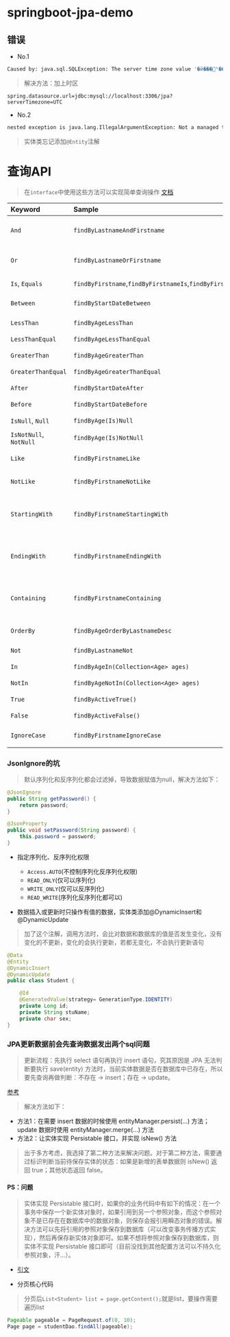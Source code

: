 # springboot-jpa-demo

## 错误

* No.1

```bash
Caused by: java.sql.SQLException: The server time zone value '�й���׼ʱ��' is unrecognized or represents more than one time zone. You must configure either the server or JDBC driver (via the serverTimezone configuration property) to use a more specifc time zone value if you want to utilize time zone support.
```

> 解决方法：加上时区

```properties
spring.datasource.url=jdbc:mysql://localhost:3306/jpa?serverTimezone=UTC
```

* No.2

```bash
nested exception is java.lang.IllegalArgumentException: Not a managed type: class com.jonny.entity.User
```

> 实体类忘记添加`@Entity`注解



# 查询API

> 在`interface`中使用这些方法可以实现简单查询操作 [文档](https://docs.spring.io/spring-data/jpa/docs/current/reference/html/#reference)

| Keyword                | Sample                                                       | JPQL snippet                                                 |
| :--------------------- | :----------------------------------------------------------- | :----------------------------------------------------------- |
| `And`                  | `findByLastnameAndFirstname`                                 | `… where x.lastname = ?1 and x.firstname = ?2`               |
| `Or`                   | `findByLastnameOrFirstname`                                  | `… where x.lastname = ?1 or x.firstname = ?2`                |
| `Is`, `Equals`         | `findByFirstname`,`findByFirstnameIs`,`findByFirstnameEquals` | `… where x.firstname = ?1`                                   |
| `Between`              | `findByStartDateBetween`                                     | `… where x.startDate between ?1 and ?2`                      |
| `LessThan`             | `findByAgeLessThan`                                          | `… where x.age < ?1`                                         |
| `LessThanEqual`        | `findByAgeLessThanEqual`                                     | `… where x.age <= ?1`                                        |
| `GreaterThan`          | `findByAgeGreaterThan`                                       | `… where x.age > ?1`                                         |
| `GreaterThanEqual`     | `findByAgeGreaterThanEqual`                                  | `… where x.age >= ?1`                                        |
| `After`                | `findByStartDateAfter`                                       | `… where x.startDate > ?1`                                   |
| `Before`               | `findByStartDateBefore`                                      | `… where x.startDate < ?1`                                   |
| `IsNull`, `Null`       | `findByAge(Is)Null`                                          | `… where x.age is null`                                      |
| `IsNotNull`, `NotNull` | `findByAge(Is)NotNull`                                       | `… where x.age not null`                                     |
| `Like`                 | `findByFirstnameLike`                                        | `… where x.firstname like ?1`                                |
| `NotLike`              | `findByFirstnameNotLike`                                     | `… where x.firstname not like ?1`                            |
| `StartingWith`         | `findByFirstnameStartingWith`                                | `… where x.firstname like ?1` (parameter bound with appended `%`) |
| `EndingWith`           | `findByFirstnameEndingWith`                                  | `… where x.firstname like ?1` (parameter bound with prepended `%`) |
| `Containing`           | `findByFirstnameContaining`                                  | `… where x.firstname like ?1` (parameter bound wrapped in `%`) |
| `OrderBy`              | `findByAgeOrderByLastnameDesc`                               | `… where x.age = ?1 order by x.lastname desc`                |
| `Not`                  | `findByLastnameNot`                                          | `… where x.lastname <> ?1`                                   |
| `In`                   | `findByAgeIn(Collection<Age> ages)`                          | `… where x.age in ?1`                                        |
| `NotIn`                | `findByAgeNotIn(Collection<Age> ages)`                       | `… where x.age not in ?1`                                    |
| `True`                 | `findByActiveTrue()`                                         | `… where x.active = true`                                    |
| `False`                | `findByActiveFalse()`                                        | `… where x.active = false`                                   |
| `IgnoreCase`           | `findByFirstnameIgnoreCase`                                  | `… where UPPER(x.firstame) = UPPER(?1)`                      |


### JsonIgnore的坑

> 默认序列化和反序列化都会过滤掉，导致数据赋值为null，解决方法如下：

```java
@JsonIgnore
public String getPassword() {
    return password;
}

@JsonProperty
public void setPassword(String password) {
    this.password = password;
}
```

* 指定序列化、反序列化权限
    * `Access.AUTO`(不控制序列化反序列化权限)
    * `READ_ONLY`(仅可以序列化)
    * `WRITE_ONLY`(仅可以反序列化)
    * `READ_WRITE`(序列化反序列化都可以)

* 数据插入或更新时只操作有值的数据，实体类添加@DynamicInsert和@DynamicUpdate

> 加了这个注解，调用方法时，会比对数据和数据库的值是否发生变化，没有变化的不更新，变化的会执行更新，若都无变化，不会执行更新语句

```java
@Data
@Entity
@DynamicInsert
@DynamicUpdate
public class Student {

    @Id
    @GeneratedValue(strategy= GenerationType.IDENTITY)
    private Long id;
    private String stuName;
    private char sex;
}
```

### JPA更新数据前会先查询数据发出两个sql问题

> 更新流程：先执行 select 语句再执行 insert 语句，究其原因是 JPA 无法判断要执行 save(entity) 方法时，当前实体数据是否在数据库中已存在，所以要先查询再做判断：不存在 -> insert；存在 -> update。

[参考](https://docs.spring.io/spring-data/jpa/docs/current/reference/html/#jpa.entity-persistence.saving-entites)

> 解决方法如下：

* 方法1：在需要 insert 数据的时候使用 entityManager.persist(…) 方法；update 数据时使用 entityManager.merge(…) 方法
* 方法2：让实体实现 Persistable 接口，并实现 isNew() 方法
> 出于多方考虑，我选择了第二种方法来解决问题。对于第二种方法，需要通过标识判断当前待保存实体的状态：如果是新增的表单数据则 isNew() 返回 true；其他状态返回 false。

#### PS：问题
> 实体实现 Persistable 接口时，如果你的业务代码中有如下的情况：在一个事务中保存一个新实体对象时，如果引用到另一个参照对象，而这个参照对象不是已存在在数据库中的数据对象，则保存会报引用瞬态对象的错误。解决方法可以先将引用的参照对象保存到数据库（可以改变事务传播方式实现），然后再保存新实体对象即可。如果不想将参照对象保存到数据库，则实体不实现 Persistable 接口即可（目前没找到其他配置方法可以不持久化参照对象，汗...）。

* [引文](https://www.caokuan.cn/index.php/archives/jpasave.html)


* 分页核心代码
> 分页后`List<Student> list = page.getContent();`就是list，要操作需要遍历list

```java
Pageable pageable = PageRequest.of(0, 10);
Page page = studentDao.findAll(pageable);
```